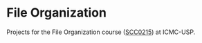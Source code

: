 # File Organization

Projects for the File Organization course ([SCC0215](https://uspdigital.usp.br/jupiterweb/obterDisciplina?sgldis=SCC0215)) at ICMC-USP.
